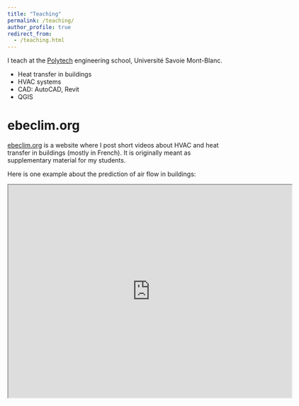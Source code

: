 ```yaml
---
title: "Teaching"
permalink: /teaching/
author_profile: true
redirect_from:
  - /teaching.html
---
```


I teach at the [Polytech](https://www.polytech.univ-smb.fr/) engineering school, Université Savoie Mont-Blanc.
* Heat transfer in buildings
* HVAC systems
* CAD: AutoCAD, Revit
* QGIS

# ebeclim.org

[ebeclim.org](http://ebeclim.org/) is a website where I post short videos about HVAC and heat transfer in buildings (mostly in French). It is originally meant as supplementary material for my students.

Here is one example about the prediction of air flow in buildings:

<iframe src="https://player.vimeo.com/video/142891349?color=ff9933&portrait=0" width="640" height="480" frameborder="1" webkitallowfullscreen mozallowfullscreen allowfullscreen></iframe>
